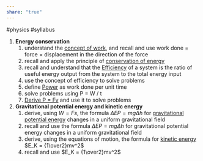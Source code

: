 ```yaml
---
share: "true"
---
```

#physics #syllabus 

1. **Energy conservation**
	1. understand the [concept of work](Work%20Done.md), and recall and use work done = force × displacement in the direction of the force
	2. recall and apply the principle of [conservation of energy](Energy%20Conservation.md)
	3. recall and understand that the [Efficiency](Efficiency.md) of a system is the ratio of useful energy output from the system to the total energy input
	4. use the concept of efficiency to solve problems
	5. define [Power](Power.md) as work done per unit time
	6. solve problems using P = W / t
	7. [Derive P = Fv](Derive%20P%20=%20Fv.md) and use it to solve problems
2. **Gravitational potential energy and kinetic energy**
	1. derive, using $W = Fs$, the formula $\Delta EP = mg\Delta h$ for [gravitational potential energy](G.P.E.md) changes in a uniform gravitational field
	2. recall and use the formula $\Delta EP = mg\Delta h$ for gravitational potential energy changes in a uniform gravitational field
	3. derive, using the equations of motion, the formula for [kinetic energy](Kinetic%20Energy.md) $E_K = {1\over2}mv^2$ 
	4. recall and use $E_K = {1\over2}mv^2$ 

